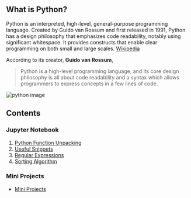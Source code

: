 ## What is Python?
Python is an interpreted, high-level, general-purpose programming language. Created by Guido van Rossum and first released in 1991, Python has a design philosophy that emphasizes code readability, notably using significant whitespace. It provides constructs that enable clear programming on both small and large scales. [Wikipedia](https://en.wikipedia.org/wiki/Python_(programming_language))

According to its creator, **Guido van Rossum**,

> Python is a high-level programming language, and its core design philosophy is all about code readability and a syntax which allows programmers to express concepts in a few lines of code.

![python image](images/python.jpg)

## Contents

### Jupyter Notebook
1. [Python Function Unpacking](notebook/Python_Function_Unpacking.ipynb)
2. [Useful Snippets](notebook/Useful_Python_Snippets.ipynb)
3. [Regular Expressions](notebook/Python_Regular_Expressions.ipynb)
4. [Sorting Algorithm](notebook/Sorting_algorithms_python.ipynb)


### Mini Projects
- [Mini Projects](mini-projects)
